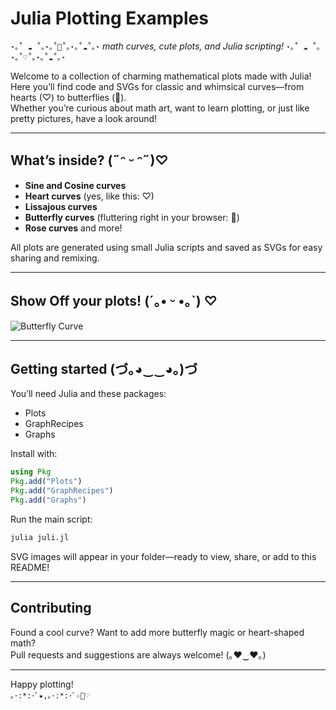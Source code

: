 # Julia Plotting Examples

`⋆｡˚ ☁︎ ˚｡⋆｡˚🦋˚｡⋆｡˚☁︎˚｡⋆`
*math curves, cute plots, and Julia scripting!*
`⋆｡˚ ☁︎ ˚｡⋆｡˚♡˚｡⋆｡˚☁︎˚｡⋆`

Welcome to a collection of charming mathematical plots made with Julia!  
Here you’ll find code and SVGs for classic and whimsical curves—from hearts (♡) to butterflies (🦋).  
Whether you’re curious about math art, want to learn plotting, or just like pretty pictures, have a look around!

---

## What’s inside? (˶ᵔ ᵕ ᵔ˶)♡

- **Sine and Cosine curves**
- **Heart curves** (yes, like this: ♡)
- **Lissajous curves**
- **Butterfly curves** (fluttering right in your browser: 🦋)
- **Rose curves** and more!

All plots are generated using small Julia scripts and saved as SVGs for easy sharing and remixing.

---

## Show Off your plots! (´｡• ᵕ •｡`) ♡



![Butterfly Curve](https://pin.it/7guFmpMxT)

---

## Getting started (づ｡◕‿‿◕｡)づ

You’ll need Julia and these packages:
- Plots
- GraphRecipes
- Graphs

Install with:

```julia
using Pkg
Pkg.add("Plots")
Pkg.add("GraphRecipes")
Pkg.add("Graphs")
```

Run the main script:

```bash
julia juli.jl
```

SVG images will appear in your folder—ready to view, share, or add to this README!

---

## Contributing

Found a cool curve? Want to add more butterfly magic or heart-shaped math?  
Pull requests and suggestions are always welcome! (｡♥‿♥｡)

---

Happy plotting!  
`｡･:*:･ﾟ★,｡･:*:･ﾟ☆🦋♡`
